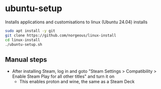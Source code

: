 # ubuntu-setup

Installs applications and customisations to linux (Ubuntu 24.04) installs

```sh
sudo apt install -y git
git clone https://github.com/norgeous/linux-install
cd linux-install
./ubuntu-setup.sh
```

## Manual steps

- After installing Steam, log in and goto "Steam Settings > Compatibility > Enable Steam Play for all other titles" and turn it on
  - This enables proton and wine, the same as a Steam Deck
